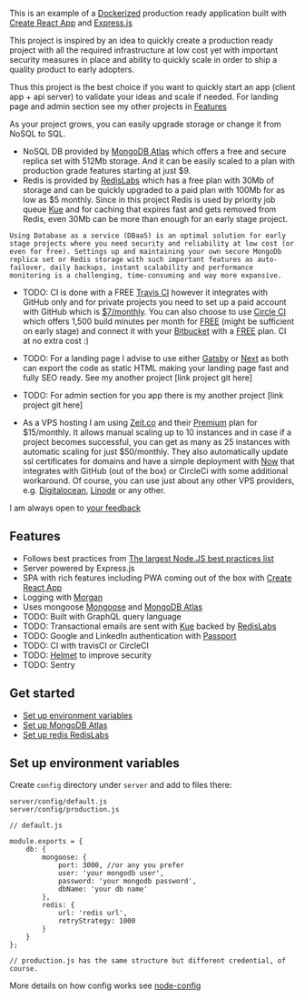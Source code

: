 This is an example of a <a href="https://www.docker.com/" target="_blank">Dockerized</a> production ready application built with <a href="https://github.com/facebookincubator/create-react-app" target="_blank">Create React App</a> and <a href="http://expressjs.com/" target="_blank">Express.js</a>

This project is inspired by an idea to quickly create a production ready project with all the required infrastructure at low cost yet with important security measures in place and ability to quickly scale in order to ship a quality product to early adopters.

Thus this project is the best choice if you want to quickly start an app (client app + api server) to validate your ideas and scale if needed. For landing page and admin section see my other projects in [Features](#features)

As your project grows, you can easily upgrade storage or change it from NoSQL to SQL.

* NoSQL DB provided by <a href="https://www.mongodb.com/cloud/atlas" target="_blank">MongoDB Atlas</a> which offers a free and secure replica set with 512Mb storage. And it can be easily scaled to a plan with production grade features starting at just $9.
* Redis is provided by <a href="https://redislabs.com/" target="_blank">RedisLabs</a> which has a free plan with 30Mb of storage and can be quickly upgraded to a paid plan with 100Mb for as low as $5 monthly. Since in this project Redis is used by priority job queue <a href="https://github.com/Automattic/kue" target="_blank">Kue</a> and for caching that expires fast and gets removed from Redis, even 30Mb can be more than enough for an early stage project. 

```
Using Database as a service (DBaaS) is an optimal solution for early stage projects where you need security and reliability at low cost (or even for free). Settings up and maintaining your own secure MongoDb replica set or Redis storage with such important features as auto-failover, daily backups, instant scalability and performance monitoring is a challenging, time-consuming and way more expansive.
```

* TODO: CI is done with a FREE <a href="https://travis-ci.org/" target="_blank">Travis CI</a> however it integrates with GitHub only and for private projects you need to set up a paid account with GitHub which is <a href="https://github.com/pricing/developer" target="_blank">$7/monthly</a>. You can also choose to use <a href="https://circleci.com/" target="_blank">Circle CI</a> which offers 1,500 build minutes per month for <a href="https://circleci.com/pricing/" target="_blank">FREE</a> (might be sufficient on early stage) and connect it with your <a href="https://bitbucket.org" target="_blank">Bitbucket</a> with a <a href="https://bitbucket.org/product/pricing" target="_blank">FREE</a> plan. CI at no extra cost :)

* TODO: For a landing page I advise to use either <a href="https://www.gatsbyjs.org/" target="_blank">Gatsby</a> or <a href="https://nextjs.org/" target="_blank">Next</a> as both can export the code as static HTML making your landing page fast and fully SEO ready. See my another project [link project git here]

* TODO: For admin section for you app there is my another project [link project git here]

* As a VPS hosting I am using <a href="https://zeit.co/" target="_blank">Zeit.co</a> and their <a href="https://zeit.co/account/plan" target="_blank">Premium</a> plan for $15/monthly. It allows manual scaling up to 10 instances and in case if a project becomes successful, you can get as many as 25 instances with automatic scaling for just $50/monthly. They also automatically update ssl certificates for domains and have a simple deployment with <a href="https://zeit.co/now" target="_blank">Now</a> that integrates with GitHub (out of the box) or CircleCi with some additional workaround. Of course, you can use just about any other VPS providers, e.g. <a href="https://www.digitalocean.com/" target="_blank">Digitalocean</a>, <a href="https://www.linode.com/" target="_blank">Linode</a> or any other.

I am always open to <a href="https://github.com/sandorTuranszky/react-express-docker-starter/issues" target="_blank">your feedback</a>

## Features
* Follows best practices from <a href="https://github.com/i0natan/nodebestpractices" target="_blank">The largest Node.JS best practices list</a>
* Server powered by Express.js
* SPA with rich features including PWA coming out of the box with <a href="https://github.com/facebookincubator/create-react-app" target="_blank">Create React App</a>
* Logging with <a href="https://github.com/expressjs/morgan" target="_blank">Morgan</a>
* Uses mongoose <a href="https://mongoosejs.com/" target="_blank">Mongoose</a> and <a href="https://www.mongodb.com/cloud/atlas" target="_blank">MongoDB Atlas</a>
* TODO: Built with GraphQL query language
* TODO: Transactional emails are sent with <a href="https://github.com/Automattic/kue" target="_blank">Kue</a> backed by <a href="https://redislabs.com/" target="_blank">RedisLabs</a>
* TODO: Google and LinkedIn authentication with <a href="http://www.passportjs.org/" target="_blank">Passport</a>
* TODO: CI with travisCI or CircleCI
* TODO: <a href="https://helmetjs.github.io/" target="_blank">Helmet</a> to improve security
* TODO: Sentry

## Get started

- [Set up environment variables](#set-up-environment-variables)
- [Set up MongoDB Atlas](#set-up-mongodb-atlas)
- [Set up redis RedisLabs](#set-up-redislabs)

## Set up environment variables
Create `config` directory under `server` and add to files there:

```
server/config/default.js
server/config/production.js
```

```
// default.js

module.exports = {
    db: {
        mongoose: {
            port: 3000, //or any you prefer
            user: 'your mongodb user',
            password: 'your mongodb password',
            dbName: 'your db name'
        },
        redis: {
            url: 'redis url',
            retryStrategy: 1000
        }
    }
};

// production.js has the same structure but different credential, of course.

```

More details on how config works see <a href="https://github.com/lorenwest/node-config" target="_blank">node-config</a>
